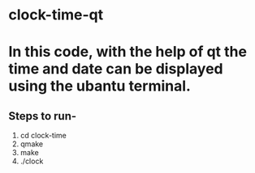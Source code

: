 # clock-time-qt

# In this code, with the help of qt the time and date can be displayed using the ubantu terminal.

## Steps to run-

1. cd clock-time
2. qmake 
3. make
4. ./clock

